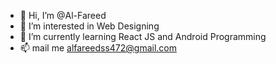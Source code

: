 - 👋 Hi, I’m @Al-Fareed
- 👀 I’m interested in Web Designing
- 🌱 I’m currently learning React JS and Android Programming
- 📫 mail me alfareedss472@gmail.com

<!---
Al-Fareed/Al-Fareed is a ✨ special ✨ repository because its `README.md` (this file) appears on your GitHub profile.
You can click the Preview link to take a look at your changes.
--->
